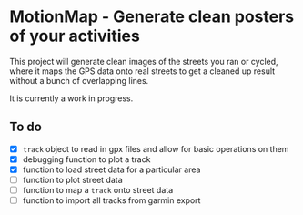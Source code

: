 # MotionMap - Generate clean posters of your activities

This project will generate clean images of the streets you ran or cycled, where it maps the GPS data onto real streets to get a cleaned up result without a bunch of overlapping lines.

It is currently a work in progress.

## To do
- [x] `track` object to read in gpx files and allow for basic operations on them
- [x] debugging function to plot a track
- [x] function to load street data for a particular area
- [ ] function to plot street data
- [ ] function to map a `track` onto street data
- [ ] function to import all tracks from garmin export
